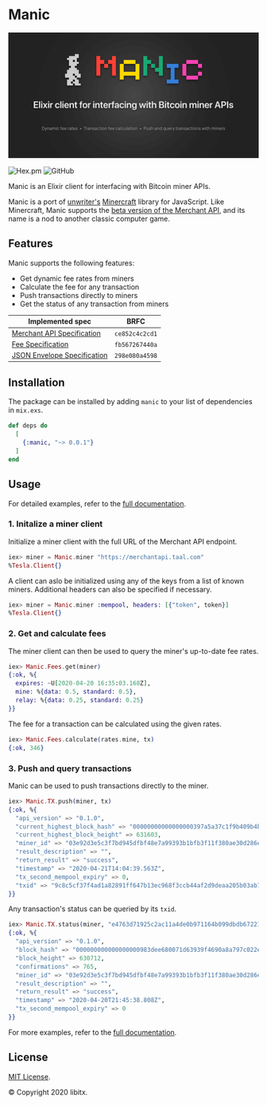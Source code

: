 # Manic

![Manic is an Elixir client for interfacing with Bitcoin miner APIs.](https://github.com/libitx/manic/raw/master/media/poster.png)

![Hex.pm](https://img.shields.io/hexpm/v/manic?color=informational)
![GitHub](https://img.shields.io/github/license/libitx/manic?color=informational)

Manic is an Elixir client for interfacing with Bitcoin miner APIs.

Manic is a port of [unwriter's](https://twitter.com/_unwriter) [Minercraft](https://minercraft.network) library for JavaScript. Like Minercraft, Manic supports the [beta version of the Merchant API](https://bitcoinsv.io/2020/04/03/miner-id-and-merchant-api-beta-release/), and its name is a nod to another classic computer game.

## Features

Manic supports the following features:

* Get dynamic fee rates from miners
* Calculate the fee for any transaction
* Push transactions directly to miners
* Get the status of any transaction from miners

| Implemented spec | BRFC |
| ---------------- | ---- |
| [Merchant API Specification](https://github.com/bitcoin-sv-specs/brfc-merchantapi) | `ce852c4c2cd1` |
| [Fee Specification](https://github.com/bitcoin-sv-specs/brfc-misc/tree/master/feespec) | `fb567267440a` |
| [JSON Envelope Specification](https://github.com/bitcoin-sv-specs/brfc-misc/tree/master/jsonenvelope) | `298e080a4598` |

## Installation

The package can be installed by adding `manic` to your list of dependencies
in `mix.exs`.

```elixir
def deps do
  [
    {:manic, "~> 0.0.1"}
  ]
end
```

## Usage

For detailed examples, refer to the [full documentation](https://hexdocs.pm/manic).

### 1. Initalize a miner client

Initialize a miner client with the full URL of the Merchant API endpoint.

```elixir
iex> miner = Manic.miner "https://merchantapi.taal.com"
%Tesla.Client{}
```

A client can aslo be initialized using any of the keys from a list of known miners. Additional headers can also be specified if necessary.

```elixir
iex> miner = Manic.miner :mempool, headers: [{"token", token}]
%Tesla.Client{}
```

### 2. Get and calculate fees

The miner client can then be used to query the miner's up-to-date fee rates.

```elixir
iex> Manic.Fees.get(miner)
{:ok, %{
  expires: ~U[2020-04-20 16:35:03.168Z],
  mine: %{data: 0.5, standard: 0.5},
  relay: %{data: 0.25, standard: 0.25}
}}
```

The fee for a transaction can be calculated using the given rates.

```elixir
iex> Manic.Fees.calculate(rates.mine, tx)
{:ok, 346}
```

### 3. Push and query transactions

Manic can be used to push transactions directly to the miner.

```elixir
iex> Manic.TX.push(miner, tx)
{:ok, %{
  "api_version" => "0.1.0",
  "current_highest_block_hash" => "00000000000000000397a5a37c1f9b409b4b58e76fd6bcac06db1a3004cccb38",
  "current_highest_block_height" => 631603,
  "miner_id" => "03e92d3e5c3f7bd945dfbf48e7a99393b1bfb3f11f380ae30d286e7ff2aec5a270",
  "result_description" => "",
  "return_result" => "success",
  "timestamp" => "2020-04-21T14:04:39.563Z",
  "tx_second_mempool_expiry" => 0,
  "txid" => "9c8c5cf37f4ad1a82891ff647b13ec968f3ccb44af2d9deaa205b03ab70a81fa"
}}
```

Any transaction's status can be queried by its `txid`.

```elixir
iex> Manic.TX.status(miner, "e4763d71925c2ac11a4de0b971164b099dbdb67221f03756fc79708d53b8800e")
{:ok, %{
  "api_version" => "0.1.0",
  "block_hash" => "000000000000000000983dee680071d63939f4690a8a797c022eddadc88f925e",
  "block_height" => 630712,
  "confirmations" => 765,
  "miner_id" => "03e92d3e5c3f7bd945dfbf48e7a99393b1bfb3f11f380ae30d286e7ff2aec5a270",
  "result_description" => "",
  "return_result" => "success",
  "timestamp" => "2020-04-20T21:45:38.808Z",
  "tx_second_mempool_expiry" => 0
}}
```

For more examples, refer to the [full documentation](https://hexdocs.pm/manic).

## License

[MIT License](https://github.com/libitx/manic/blob/master/LICENSE.md).

© Copyright 2020 libitx.